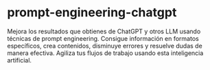 # prompt-engineering-chatgpt
Mejora los resultados que obtienes de ChatGPT y otros LLM usando técnicas de prompt engineering. Consigue información en formatos específicos, crea contenidos, disminuye errores y resuelve dudas de manera efectiva. Agiliza tus flujos de trabajo usando esta inteligencia artificial.

